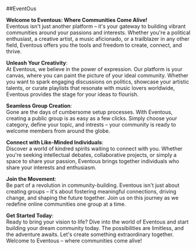 ##EventOus

**Welcome to Eventous: Where Communities Come Alive!**<br>
Eventous isn't just another platform – it's your gateway to building vibrant communities around your passions and interests. Whether you're a political enthusiast, a creative artist, a music aficionado, or a trailblazer in any other field, Eventous offers you the tools and freedom to create, connect, and thrive.

**Unleash Your Creativity**:<br>
At Eventous, we believe in the power of expression. Our platform is your canvas, where you can paint the picture of your ideal community. Whether you want to spark engaging discussions on politics, showcase your artistic talents, or curate playlists that resonate with music lovers worldwide, Eventous provides the stage for your ideas to flourish.

**Seamless Group Creation**:<br>
Gone are the days of cumbersome setup processes. With Eventous, creating a public group is as easy as a few clicks. Simply choose your category, define your topic, and intrests – your community is ready to welcome members from around the globe.

**Connect with Like-Minded Individuals**:<br>
Discover a world of kindred spirits waiting to connect with you. Whether you're seeking intellectual debates, collaborative projects, or simply a space to share your passion, Eventous brings together individuals who share your interests and enthusiasm.

**Join the Movement**:<br>
Be part of a revolution in community-building. Eventous isn't just about creating groups – it's about fostering meaningful connections, driving change, and shaping the future together. Join us on this journey as we redefine online communities one group at a time.

**Get Started Today**:<br>
Ready to bring your vision to life? Dive into the world of Eventous and start building your dream community today. The possibilities are limitless, and the adventure awaits. Let's create something extraordinary together. Welcome to Eventous – where communities come alive!
